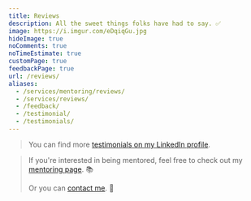 ```yaml
---
title: Reviews
description: All the sweet things folks have had to say. ✅
image: https://i.imgur.com/eDqiqGu.jpg
hideImage: true
noComments: true
noTimeEstimate: true
customPage: true
feedbackPage: true
url: /reviews/
aliases:
  - /services/mentoring/reviews/
  - /services/reviews/
  - /feedback/
  - /testimonial/
  - /testimonials/
---
```


> You can find more [testimonials on my LinkedIn profile](https://www.linkedin.com/in/fvcproductions/).

> If you're interested in being mentored, feel free to check out my [mentoring page](/mentoring/ "Mentoring"). 📚
>
> Or you can [contact me](/contact/ "Contact Me"). 📩️
